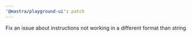 ```yaml
---
'@mastra/playground-ui': patch
---
```


Fix an issue about instructions not working in a different format than string
